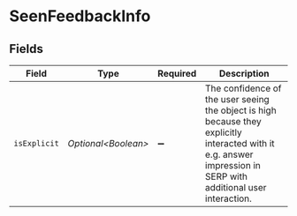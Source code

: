 # SeenFeedbackInfo


## Fields

| Field                                                                                                                                                            | Type                                                                                                                                                             | Required                                                                                                                                                         | Description                                                                                                                                                      |
| ---------------------------------------------------------------------------------------------------------------------------------------------------------------- | ---------------------------------------------------------------------------------------------------------------------------------------------------------------- | ---------------------------------------------------------------------------------------------------------------------------------------------------------------- | ---------------------------------------------------------------------------------------------------------------------------------------------------------------- |
| `isExplicit`                                                                                                                                                     | *Optional\<Boolean>*                                                                                                                                             | :heavy_minus_sign:                                                                                                                                               | The confidence of the user seeing the object is high because they explicitly interacted with it e.g. answer impression in SERP with additional user interaction. |